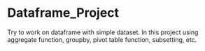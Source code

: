 # Dataframe_Project
Try to work on dataframe with simple dataset.
In this project using aggregate function, groupby, pivot table function, subsetting, etc.
